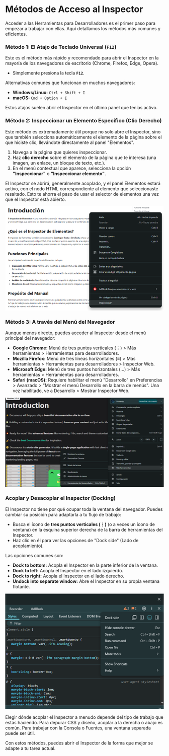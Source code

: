 # Métodos de Acceso al Inspector

Acceder a las Herramientas para Desarrolladores es el primer paso para empezar a trabajar con ellas. Aquí detallamos los métodos más comunes y eficientes.

### Método 1: El Atajo de Teclado Universal (`F12`)

Este es el método más rápido y recomendado para abrir el Inspector en la mayoría de los navegadores de escritorio (Chrome, Firefox, Edge, Opera).

* Simplemente presiona la tecla **`F12`**.

Alternativas comunes que funcionan en muchos navegadores:
* **Windows/Linux:** `Ctrl + Shift + I`
* **macOS:** `Cmd + Option + I`

Estos atajos suelen abrir el Inspector en el último panel que tenías activo.

### Método 2: Inspeccionar un Elemento Específico (Clic Derecho)

Este método es extremadamente útil porque no solo abre el Inspector, sino que también selecciona automáticamente el elemento de la página sobre el que hiciste clic, llevándote directamente al panel "Elementos".

1.  Navega a la página que quieres inspeccionar.
2.  Haz **clic derecho** sobre el elemento de la página que te interesa (una imagen, un enlace, un bloque de texto, etc.).
3.  En el menú contextual que aparece, selecciona la opción **"Inspeccionar"** o **"Inspeccionar elemento"**.

El Inspector se abrirá, generalmente acoplado, y el panel Elementos estará activo, con el nodo HTML correspondiente al elemento que seleccionaste resaltado. Esto te ahorra el paso de usar el selector de elementos una vez que el Inspector está abierto.

![Mostrar el menú contextual con la opción Inspeccionar Elemento resaltada](/img/inspector1.png)

### Método 3: A través del Menú del Navegador

Aunque menos directo, puedes acceder al Inspector desde el menú principal del navegador:

* **Google Chrome:** Menú de tres puntos verticales (⋮) > Más herramientas > Herramientas para desarrolladores.
* **Mozilla Firefox:** Menú de tres líneas horizontales (≡) > Más herramientas > Herramientas para desarrolladores > Inspector Web.
* **Microsoft Edge:** Menú de tres puntos horizontales (...) > Más herramientas > Herramientas para desarrolladores.
* **Safari (macOS):** Requiere habilitar el menú "Desarrollo" en Preferencias > Avanzado > "Mostrar el menú Desarrollo en la barra de menús". Una vez habilitado, ve a Desarrollo > Mostrar Inspector Web.

![Abrir Herramientas para desarrolladores desde el menú de Google Chrome](/img/inspector2.png)

### Acoplar y Desacoplar el Inspector (Docking)

El Inspector no tiene por qué ocupar toda la ventana del navegador. Puedes cambiar su posición para adaptarla a tu flujo de trabajo:

* Busca el ícono de **tres puntos verticales (⋮)** (o a veces un ícono de ventana) en la esquina superior derecha de la barra de herramientas del Inspector.
* Haz clic en él para ver las opciones de "Dock side" (Lado de acoplamiento).

Las opciones comunes son:
* **Dock to bottom:** Acopla el Inspector en la parte inferior de la ventana.
* **Dock to left:** Acopla el Inspector en el lado izquierdo.
* **Dock to right:** Acopla el Inspector en el lado derecho.
* **Undock into separate window:** Abre el Inspector en su propia ventana flotante.

![Mostrar las opciones de docking en el menú del Inspector](/img/inspector-docking-options.png)

Elegir dónde acoplar el Inspector a menudo depende del tipo de trabajo que estás haciendo. Para depurar CSS y diseño, acoplar a la derecha o abajo es común. Para trabajar con la Consola o Fuentes, una ventana separada puede ser útil.

Con estos métodos, puedes abrir el Inspector de la forma que mejor se adapte a tu tarea actual.